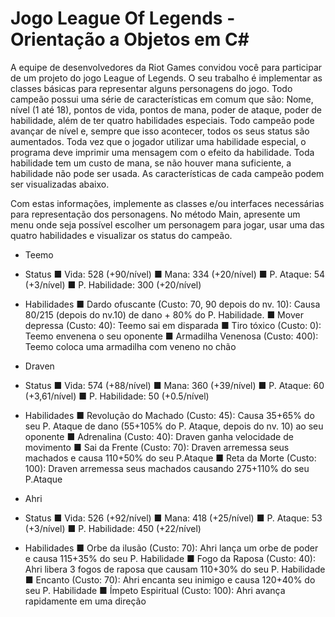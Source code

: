 # Jogo League Of Legends - Orientação a Objetos em C#

 A equipe de desenvolvedores da Riot Games convidou você para participar de um
projeto do jogo League of Legends. O seu trabalho é implementar as classes
básicas para representar alguns personagens do jogo. Todo campeão possui uma
série de características em comum que são: Nome, nível (1 até 18), pontos de vida,
pontos de mana, poder de ataque, poder de habilidade, além de ter quatro
habilidades especiais. Todo campeão pode avançar de nível e, sempre que isso
acontecer, todos os seus status são aumentados. Toda vez que o jogador utilizar
uma habilidade especial, o programa deve imprimir uma mensagem com o efeito da
habilidade. Toda habilidade tem um custo de mana, se não houver mana suficiente,
a habilidade não pode ser usada. As características de cada campeão podem ser
visualizadas abaixo.


Com estas informações, implemente as classes e/ou interfaces necessárias
para representação dos personagens. No método Main, apresente um menu onde
seja possível escolher um personagem para jogar, usar uma das quatro habilidades
e visualizar os status do campeão.
- Teemo
- Status
■ Vida: 528 (+90/nível)
■ Mana: 334 (+20/nível)
■ P. Ataque: 54 (+3/nível)
■ P. Habilidade: 300 (+20/nível)
- Habilidades
■ Dardo ofuscante (Custo: 70, 90 depois do nv. 10): Causa 80/215 (depois do nv.10) de dano + 80% do P. Habilidade.
■ Mover depressa (Custo: 40): Teemo sai em disparada
■ Tiro tóxico (Custo: 0): Teemo envenena o seu oponente
■ Armadilha Venenosa (Custo: 400): Teemo coloca uma armadilha com veneno no chão

- Draven
- Status
■ Vida: 574 (+88/nível)
■ Mana: 360 (+39/nível)
■ P. Ataque: 60 (+3,61/nível)
■ P. Habilidade: 50 (+0.5/nível)
-  Habilidades
■ Revolução do Machado (Custo: 45): Causa 35+65% do seu P. Ataque de dano (55+105% do P. Ataque, depois do nv. 10) ao seu oponente
■ Adrenalina (Custo: 40): Draven ganha velocidade de movimento
■ Sai da Frente (Custo: 70): Draven arremessa seus machados e causa 110+50% do seu P.Ataque
■ Reta da Morte (Custo: 100): Draven arremessa seus machados causando 275+110% do seu P.Ataque


- Ahri
- Status
■ Vida: 526 (+92/nível)
■ Mana: 418 (+25/nível)
■ P. Ataque: 53 (+3/nível)
■ P. Habilidade: 450 (+22/nível)
- Habilidades
■ Orbe da ilusão (Custo: 70): Ahri lança um orbe de poder e causa 115+35% do seu P. Habilidade
■ Fogo da Raposa (Custo: 40): Ahri libera 3 fogos de raposa que causam 110+30% do seu P. Habilidade
■ Encanto (Custo: 70): Ahri encanta seu inimigo e causa 120+40% do seu P. Habilidade
■ Ímpeto Espiritual (Custo: 100): Ahri avança rapidamente em uma direção
